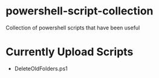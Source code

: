 # powershell-script-collection
Collection of powershell scripts that have been useful

# Currently Upload Scripts
- DeleteOldFolders.ps1
